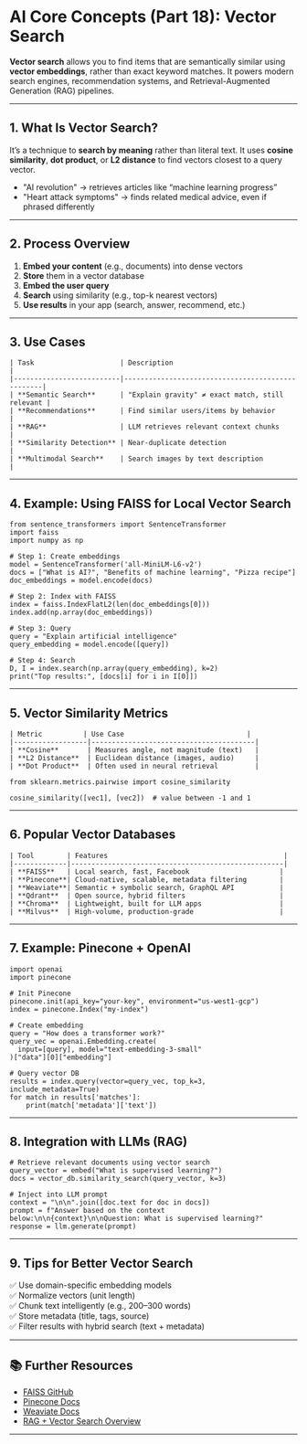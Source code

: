 # AI Core Concepts (Part 18): Vector Search

**Vector search** allows you to find items that are semantically similar using **vector embeddings**, rather than exact keyword matches. It powers modern search engines, recommendation systems, and Retrieval-Augmented Generation (RAG) pipelines.

---

## 1. What Is Vector Search?

It’s a technique to **search by meaning** rather than literal text. It uses **cosine similarity**, **dot product**, or **L2 distance** to find vectors closest to a query vector.

- "AI revolution" → retrieves articles like “machine learning progress”
- "Heart attack symptoms" → finds related medical advice, even if phrased differently

---

## 2. Process Overview

1. **Embed your content** (e.g., documents) into dense vectors
2. **Store** them in a vector database
3. **Embed the user query**
4. **Search** using similarity (e.g., top-k nearest vectors)
5. **Use results** in your app (search, answer, recommend, etc.)

---

## 3. Use Cases
```
| Task                     | Description                                      |
|--------------------------|--------------------------------------------------|
| **Semantic Search**      | "Explain gravity" ≠ exact match, still relevant |
| **Recommendations**      | Find similar users/items by behavior            |
| **RAG**                  | LLM retrieves relevant context chunks           |
| **Similarity Detection** | Near-duplicate detection                        |
| **Multimodal Search**    | Search images by text description               |
```
---

## 4. Example: Using FAISS for Local Vector Search

```
from sentence_transformers import SentenceTransformer
import faiss
import numpy as np

# Step 1: Create embeddings
model = SentenceTransformer('all-MiniLM-L6-v2')
docs = ["What is AI?", "Benefits of machine learning", "Pizza recipe"]
doc_embeddings = model.encode(docs)

# Step 2: Index with FAISS
index = faiss.IndexFlatL2(len(doc_embeddings[0]))
index.add(np.array(doc_embeddings))

# Step 3: Query
query = "Explain artificial intelligence"
query_embedding = model.encode([query])

# Step 4: Search
D, I = index.search(np.array(query_embedding), k=2)
print("Top results:", [docs[i] for i in I[0]])
```

---

## 5. Vector Similarity Metrics
```
| Metric          | Use Case                              |
|------------------|----------------------------------------|
| **Cosine**       | Measures angle, not magnitude (text)   |
| **L2 Distance**  | Euclidean distance (images, audio)     |
| **Dot Product**  | Often used in neural retrieval         |
```
```
from sklearn.metrics.pairwise import cosine_similarity

cosine_similarity([vec1], [vec2])  # value between -1 and 1
```

---

## 6. Popular Vector Databases
```
| Tool        | Features                                           |
|-------------|----------------------------------------------------|
| **FAISS**   | Local search, fast, Facebook                      |
| **Pinecone**| Cloud-native, scalable, metadata filtering        |
| **Weaviate**| Semantic + symbolic search, GraphQL API           |
| **Qdrant**  | Open source, hybrid filters                       |
| **Chroma**  | Lightweight, built for LLM apps                   |
| **Milvus**  | High-volume, production-grade                     |
```
---

## 7. Example: Pinecone + OpenAI

```
import openai
import pinecone

# Init Pinecone
pinecone.init(api_key="your-key", environment="us-west1-gcp")
index = pinecone.Index("my-index")

# Create embedding
query = "How does a transformer work?"
query_vec = openai.Embedding.create(
  input=[query], model="text-embedding-3-small"
)["data"][0]["embedding"]

# Query vector DB
results = index.query(vector=query_vec, top_k=3, include_metadata=True)
for match in results['matches']:
    print(match['metadata']['text'])
```

---

## 8. Integration with LLMs (RAG)

```
# Retrieve relevant documents using vector search
query_vector = embed("What is supervised learning?")
docs = vector_db.similarity_search(query_vector, k=3)

# Inject into LLM prompt
context = "\n\n".join([doc.text for doc in docs])
prompt = f"Answer based on the context below:\n\n{context}\n\nQuestion: What is supervised learning?"
response = llm.generate(prompt)
```

---

## 9. Tips for Better Vector Search

✅ Use domain-specific embedding models  
✅ Normalize vectors (unit length)  
✅ Chunk text intelligently (e.g., 200–300 words)  
✅ Store metadata (title, tags, source)  
✅ Filter results with hybrid search (text + metadata)  

---

## 📚 Further Resources

- [FAISS GitHub](https://github.com/facebookresearch/faiss)
- [Pinecone Docs](https://docs.pinecone.io/)
- [Weaviate Docs](https://weaviate.io/developers/weaviate)
- [RAG + Vector Search Overview](https://www.pinecone.io/learn/retrieval-augmented-generation/)

---
